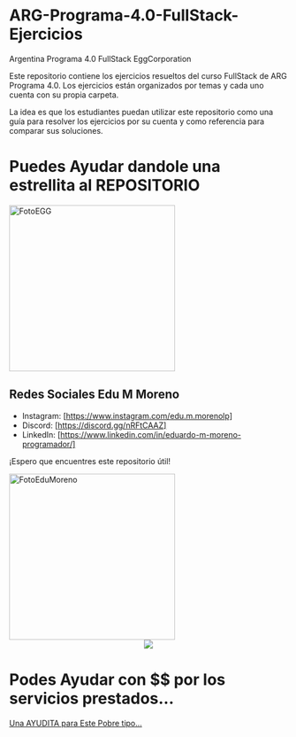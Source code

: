 # ARG-Programa-4.0-FullStack-Ejercicios



Argentina Programa 4.0 FullStack EggCorporation

Este repositorio contiene los ejercicios resueltos del curso FullStack de ARG Programa 4.0. Los ejercicios están organizados por temas y cada uno cuenta con su propia carpeta.

La idea es que los estudiantes puedan utilizar este repositorio como una guía para resolver los ejercicios por su cuenta y como referencia para comparar sus soluciones.

# Puedes Ayudar dandole una estrellita al REPOSITORIO

<img src="https://doc.eggeducacion.com/static/media/logo.4c3ffc62.svg" alt="FotoEGG" width="300">

## Redes Sociales Edu M Moreno

- Instagram: [https://www.instagram.com/edu.m.morenolp]
- Discord: [https://discord.gg/nRFtCAAZ]
- LinkedIn: [https://www.linkedin.com/in/eduardo-m-moreno-programador/]

¡Espero que encuentres este repositorio útil!

<img src="https://avatars.githubusercontent.com/u/126937215?v=4" alt="FotoEduMoreno" width="300">

<div align="center">
  <img src="https://profile-counter.glitch.me/ARGPrograma4FullStackEjer/count.svg?"  />
</div>

# Podes Ayudar con $$ por los servicios prestados... 

<a mp-mode="dftl" href="https://www.mercadopago.com.ar/subscriptions/checkout?preapproval_plan_id=2c9380848810689e018813682e960130" name="MP-payButton" class='blue-ar-l-rn-none'>Una AYUDITA para Este Pobre tipo... </a>


